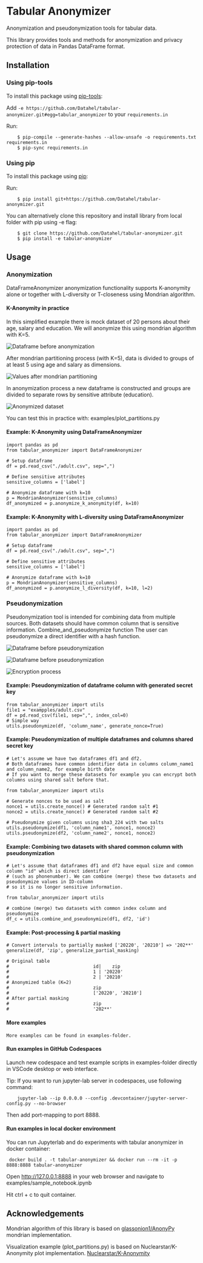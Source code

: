# Tabular Anonymizer

Anonymization and pseudonymization tools for tabular data. 


This library provides tools and methods for anonymization and privacy protection of data in Pandas DataFrame format.

## Installation

### Using pip-tools

To install this package using [pip-tools](https://pypi.org/project/pip-tools/1.8.0/):

Add `-e https://github.com/Datahel/tabular-anonymizer.git#egg=tabular_anonymizer` to your `requirements.in`

Run:

        $ pip-compile --generate-hashes --allow-unsafe -o requirements.txt requirements.in
        $ pip-sync requirements.in

### Using pip

To install this package using [pip](https://pip.pypa.io/en/stable/):

Run:

        $ pip install git+https://github.com/Datahel/tabular-anonymizer.git

You can alternatively clone this repository and install library from local folder with pip using -e flag:

        $ git clone https://github.com/Datahel/tabular-anonymizer.git
        $ pip install -e tabular-anonymizer


## Usage

### Anonymization

DataFrameAnonymizer anonymization functionality supports K-anonymity alone or together with L-diversity or T-closeness 
using Mondrian algorithm.

#### K-Anonymity in practice

In this simplified example there is mock dataset of 20 persons about their age, salary and education. 
We will anonymize this using mondrian algorithm with K=5.

![Dataframe before anonymization](documents/mondrian_data.png?raw=true "Dataframe")

After mondrian partitioning process (with K=5), data is divided to groups of at least 5 using age and salary as dimensions.

![Values after mondrian partitioning](documents/mondrian_plot.png?raw=true "Partitioned data")

In anonymization process a new dataframe is constructed and groups are divided to separate rows by sensitive attribute (education). 

![Anonymized dataset](documents/mondrian_anonymized.png?raw=true "Anonymized data with K=5")

You can test this in practice with: examples/plot_partitions.py 

#### Example: K-Anonymity using DataFrameAnonymizer

    import pandas as pd
    from tabular_anonymizer import DataFrameAnonymizer

    # Setup dataframe
    df = pd.read_csv("./adult.csv", sep=",")
    
    # Define sensitive attributes
    sensitive_columns = ['label']

    # Anonymize dataframe with k=10
    p = MondrianAnonymizer(sensitive_columns)
    df_anonymized = p.anonymize_k_anonymity(df, k=10)

#### Example: K-Anonymity with L-diversity using DataFrameAnonymizer

    import pandas as pd
    from tabular_anonymizer import DataFrameAnonymizer

    # Setup dataframe
    df = pd.read_csv("./adult.csv", sep=",")
    
    # Define sensitive attributes
    sensitive_columns = ['label']

    # Anonymize dataframe with k=10
    p = MondrianAnonymizer(sensitive_columns)
    df_anonymized = p.anonymize_l_diversity(df, k=10, l=2)


### Pseudonymization

Pseudonymization tool is intended for combining data from multiple sources. Both datasets should have common column that
is sensitive information. Combine_and_pseudonymize function 
The user can pseudonymize a direct identifier with a hash function.

![Dataframe before pseudonymization](documents/pseudonymization_before.png?raw=true "Dataframe")

![Dataframe before pseudonymization](documents/pseudonymization_after.png?raw=true "Dataframe after pseudonymization of education column")

![Encryption process](documents/pseudonymization_encryption.png?raw=true "Pseudonymization and ecryption process")



#### Example: Pseudonymization of dataframe column with generated secret key

    from tabular_anonymizer import utils
    file1 = "exampples/adult.csv"
    df = pd.read_csv(file1, sep=",", index_col=0)
    # Simple way
    utils.pseudonymize(df, 'column_name', generate_nonce=True)

#### Example: Pseudonymization of multiple dataframes and columns shared secret key

    # Let's assume we have two dataframes df1 and df2. 
    # Both dataframes have common identifier data in columns column_name1 and column_name2, for example birth date
    # If you want to merge these datasets for example you can encrypt both columns using shared salt before that. 

    from tabular_anonymizer import utils

    # Generate nonces to be used as salt
    nonce1 = utils.create_nonce() # Generated random salt #1
    nonce2 = utils.create_nonce() # Generated random salt #2

    # Pseudonymize given columns using sha3_224 with two salts
    utils.pseudonymize(df1, 'column_name1', nonce1, nonce2)
    utils.pseudonymize(df2, 'column_name2', nonce1, nonce2)

#### Example: Combining two datasets with shared common column with pseudonymization

    # Let's assume that dataframes df1 and df2 have equal size and common column "id" which is direct identifier 
    # (such as phonenumber). We can combine (merge) these two datasets and pseudonymize values in ID-column
    # so it is no longer sensitive information.

    from tabular_anonymizer import utils

    # combine (merge) two datasets with common index column and pseudonymize
    df_c = utils.combine_and_pseudonymize(df1, df2, 'id')

#### Example: Post-processing & partial masking

    # Convert intervals to partially masked ['20220', '20210'] => '202**'
    generalize(df, 'zip', generalize_partial_masking)

    # Original table
    #                               id|    zip
    #                               1 | '20220'
    #                               2 | '20210'
    # Anonymized table (K=2)
    #                               zip
    #                               ['20220', '20210']
    # After partial masking
    #                               zip
    #                               '202**'

#### More examples

    More examples can be found in examples-folder.

#### Run examples in GitHub Codespaces

Launch new codespace and test example scripts in examples-folder directly in VSCode desktop or web interface.

Tip: If you want to run jupyter-lab server in codespaces, use following command:

        jupyter-lab --ip 0.0.0.0 --config .devcontainer/jupyter-server-config.py --no-browser

Then add port-mapping to port 8888.

#### Run examples in local docker environment

You can run Jupyterlab and do experiments with tabular anonymizer in docker container:

     docker build . -t tabular-anonymizer && docker run --rm -it -p 8888:8888 tabular-anonymizer  

Open http://127.0.0.1:8888 in your web browser and navigate to examples/sample_notebook.ipynb

Hit ctrl + c to quit container.


## Acknowledgements

Mondrian algorithm of this library is based on [glassonion1/AnonyPy](https://github.com/glassonion1/anonypy) mondrian implementation. 

Visualization example (plot_partitions.py) is based on Nuclearstar/K-Anonymity plot implementation. [Nuclearstar/K-Anonymity](https://github.com/Nuclearstar/K-Anonymity)
